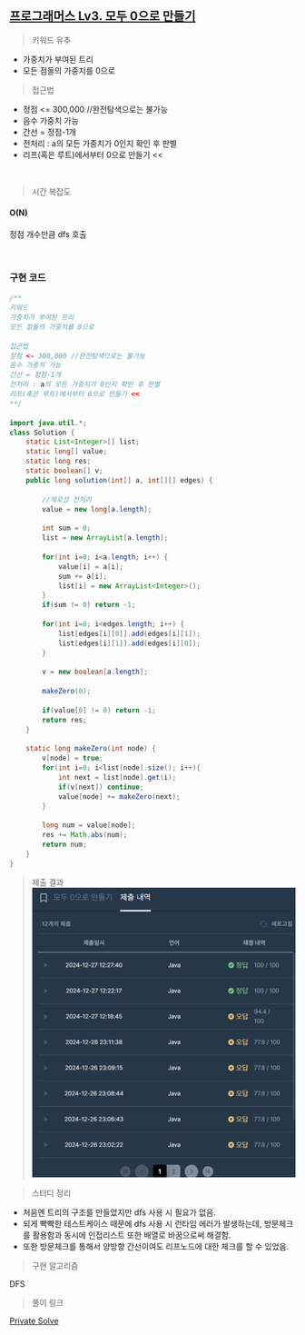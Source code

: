 ## [프로그래머스 Lv3. 모두 0으로 만들기](https://school.programmers.co.kr/learn/courses/30/lessons/76503)

> 키워드 유추
- 가중치가 부여된 트리
- 모든 점들의 가중치를 0으로

> 접근법
- 정점 <= 300,000 //완전탐색으로는 불가능
- 음수 가중치 가능
- 간선 = 정점-1개
- 전처리 : a의 모든 가중치가 0인지 확인 후 판별
- 리프(혹은 루트)에서부터 0으로 만들기 <<

<br/>

> 시간 복잡도

#### O(N)

정점 개수만큼 dfs 호출

<br/>

### 구현 코드

```java
/**
키워드
가중치가 부여된 트리
모든 점들의 가중치를 0으로

접근법
정점 <= 300,000 //완전탐색으로는 불가능
음수 가중치 가능
간선 = 정점-1개
전처리 : a의 모든 가중치가 0인지 확인 후 판별
리프(혹은 루트)에서부터 0으로 만들기 <<
**/

import java.util.*;
class Solution {
    static List<Integer>[] list;
    static long[] value;
    static long res;
    static boolean[] v;
    public long solution(int[] a, int[][] edges) {
        
        //제로섬 전처리
        value = new long[a.length];
        
        int sum = 0;
        list = new ArrayList[a.length];
        
        for(int i=0; i<a.length; i++) {
            value[i] = a[i];
            sum += a[i];
            list[i] = new ArrayList<Integer>();
        }
        if(sum != 0) return -1;
        
        for(int i=0; i<edges.length; i++) {
            list[edges[i][0]].add(edges[i][1]);
	    	list[edges[i][1]].add(edges[i][0]);
        }
        
        v = new boolean[a.length];
        
        makeZero(0);

        if(value[0] != 0) return -1;
        return res;
    }
    
    static long makeZero(int node) {
        v[node] = true;
        for(int i=0; i<list[node].size(); i++){
            int next = list[node].get(i);
            if(v[next]) continue;
            value[node] += makeZero(next); 
        }
        
        long num = value[node];
        res += Math.abs(num);
        return num;
    }
}
```

> 제출 결과
![제출결과](./result.png)
> 

> 스터디 정리
- 처음엔 트리의 구조를 만들었지만 dfs 사용 시 필요가 없음.
- 되게 빡빡한 테스트케이스 때문에 dfs 사용 시 런타임 에러가 발생하는데, 방문체크를 활용함과 동시에 인접리스트 또한 배열로 바꿈으로써 해결함.
- 또한 방문체크를 통해서 양방향 간선이여도 리프노드에 대한 체크를 할 수 있었음.


> 구현 알고리즘
<p> DFS </p>

> 풀이 링크

[Private Solve](https://github.com/The-Four-Error-Pickers/Algorithm-Study/tree/main/Private%20Solve/프로그래머스/76503.%20%EB%AA%A8%EB%91%90%200%EC%9C%BC%EB%A1%9C%20%EB%A7%8C%EB%93%A4%EA%B8%B0/Be-HinD(Ryo))

